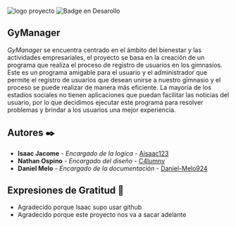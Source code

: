 ![logo proyecto](https://user-images.githubusercontent.com/105754395/235493424-fc51fee1-8e81-4fc1-b3ab-d6f908e5448c.png)
![Badge en Desarollo](https://img.shields.io/badge/STATUS-EN%20DESARROLLO-green?style=for-the-badge)
## GyManager
_GyManager_ se encuentra centrado en el ámbito del bienestar y las actividades
empresariales, el proyecto se basa en la creación de un programa que realiza el
proceso de registro de usuarios en los gimnasios. Este es un programa amigable
para el usuario y el administrador que permite el registro de usuarios que desean
unirse a nuestro gimnasio y el proceso se puede realizar de manera más eficiente.
La mayoría de los estadios sociales no tienen aplicaciones que puedan facilitar las
noticias del usuario, por lo que decidimos ejecutar este programa para resolver
problemas y brindar a los usuarios una mejor experiencia.

## Autores ✒️

* **Isaac Jacome** - *Encargado de la logica* - [Aisaac123](https://github.com/Aisaac123)
* **Nathan Ospino** - *Encargado del diseño* - [C4lumny](https://github.com/C4lumny)
* **Daniel Melo** - *Encargado de la documentación* - [Daniel-Melo924](https://github.com/Daniel-Melo924)

## Expresiones de Gratitud 🎁

* Agradecido porque Isaac supo usar github
* Agradecido porque este proyecto nos va a sacar adelante

